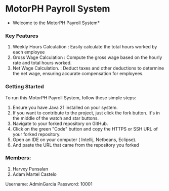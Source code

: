 # MotorPH Payroll System
* Welcome to the MotorPH Payroll System*

### Key Features
1. Weekly Hours Calculation : Easily calculate the total hours worked by each employee
2. Gross Wage Calculation   : Compute the gross wage based on the hourly rate and total hours worked.
3. Net Wage Calculation.      :  Deduct taxes and other deductions to determine the net wage, ensuring accurate compensation for employees.

### Getting Started
To run this MotorPH Payroll System, follow these simple steps:
1. Ensure you have Java 21 installed on your system.
2. If you want to contribute to the project, just click the fork button. It's in the middle of the watch and star buttons.
3. Navigate to your forked repository on GitHub.
4. Click on the green "Code" button and copy the HTTPS or SSH URL of your forked repository.
5. Open an IDE on your computer ( Intellij, Netbeans, Eclipse).
6. And paste the URL that came from the repository you forked

### Members:
1. Harvey Punsalan
1. Adam Martel Castelo

Username: AdminGarcia 
Password: 10001


